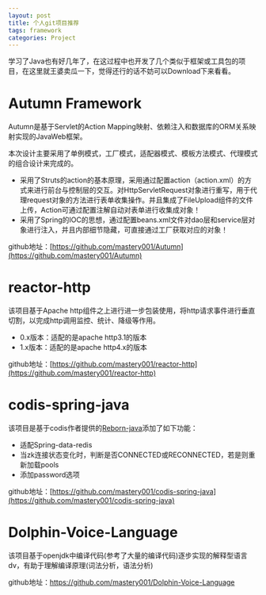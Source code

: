 ```yaml
---
layout: post
title: 个人git项目推荐
tags: framework
categories: Project
---
```


<div class="toc"></div>

学习了Java也有好几年了，在这过程中也开发了几个类似于框架或工具包的项目，在这里就王婆卖瓜一下，觉得还行的话不妨可以Download下来看看。

<!--more-->

# Autumn Framework 

Autumn是基于Servlet的Action Mapping映射、依赖注入和数据库的ORM关系映射实现的JavaWeb框架。

本次设计主要采用了单例模式，工厂模式，适配器模式、模板方法模式、代理模式的组合设计来完成的。

* 采用了Struts的action的基本原理，采用通过配置action（action.xml）的方式来进行前台与控制层的交互。对HttpServletRequest对象进行重写，用于代理request对象的方法进行表单收集操作。并且集成了FileUpload组件的文件上传，Action可通过配置注解自动对表单进行收集成对象！
* 采用了Spring的IOC的思想，通过配置beans.xml文件对dao层和service层对象进行注入，并且内部细节隐藏，可直接通过工厂获取对应的对象！

github地址：[https://github.com/mastery001/Autumn](https://github.com/mastery001/Autumn)

# reactor-http

该项目基于Apache http组件之上进行进一步包装使用，将http请求事件进行垂直切割，以完成http调用监控、统计、降级等作用。

* 0.x版本：适配的是apache http3.1的版本
* 1.x版本：适配的是apache http4.x的版本

github地址：[https://github.com/mastery001/reactor-http](https://github.com/mastery001/reactor-http)

# codis-spring-java

该项目是基于codis作者提供的[Reborn-java](https://github.com/reborndb/reborn-java)添加了如下功能：

* 适配Spring-data-redis
* 当zk连接状态变化时，判断是否CONNECTED或RECONNECTED，若是则重新加载pools
* 添加password选项

github地址：[https://github.com/mastery001/codis-spring-java](https://github.com/mastery001/codis-spring-java)

# Dolphin-Voice-Language

该项目基于openjdk中编译代码(参考了大量的编译代码)逐步实现的解释型语言dv，有助于理解编译原理(词法分析，语法分析)

github地址：https://github.com/mastery001/Dolphin-Voice-Language	



